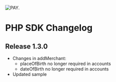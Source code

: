 ![PAY.](https://www.pay.nl/uploads/1/brands/main_logo.png)

# PHP SDK  Changelog #
## Release 1.3.0
* Changes in addMerchant:
  - placeOfBirth no longer required in accounts
  - dateOfBirth no longer required in accounts
* Updated sample
